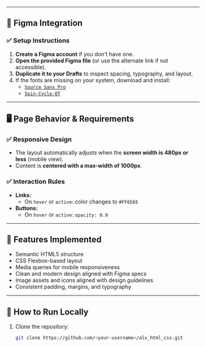 
---

## 📐 Figma Integration

### ✅ Setup Instructions

1. **Create a Figma account** if you don't have one.
2. **Open the provided Figma file** (or use the alternate link if not accessible).
3. **Duplicate it to your Drafts** to inspect spacing, typography, and layout.
4. If the fonts are missing on your system, download and install:
   - [`Source Sans Pro`](https://fonts.google.com/specimen/Source+Sans+Pro)
   - [`Spin-Cycle-OT`](https://www.fontspace.com/spin-cycle-font-f11017)

---

## 🖥️ Page Behavior & Requirements

### ✅ Responsive Design

- The layout automatically adjusts when the **screen width is 480px or less** (mobile view).
- Content is **centered with a max-width of 1000px**.

### ✅ Interaction Rules

- **Links:**
  - On `hover` or `active`: color changes to `#FF6565`
- **Buttons:**
  - On `hover` or `active`: `opacity: 0.9`

---

## 🎯 Features Implemented

- Semantic HTML5 structure
- CSS Flexbox-based layout
- Media queries for mobile responsiveness
- Clean and modern design aligned with Figma specs
- Image assets and icons aligned with design guidelines
- Consistent padding, margins, and typography

---

## 🧪 How to Run Locally

1. Clone the repository:

   ```bash
   git clone https://github.com/<your-username>/alx_html_css.git
